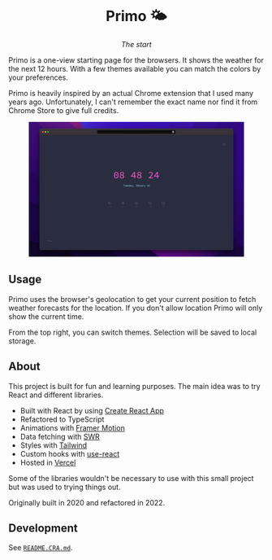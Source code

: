 <div align="center">
    <br/>
    <h1>Primo 🌤</h1>
    <i>The start</i>
    <br/>
</div>

Primo is a one-view starting page for the browsers. It shows the weather for the next 12 hours.
With a few themes available you can match the colors by your preferences.

Primo is heavily inspired by an actual Chrome extension that I used many years ago.
Unfortunately, I can't remember the exact name nor find it from Chrome Store to give
full credits.

<div align="center" style="margin:0 40px;">
    <img src="./docs/primo.jpg" alt="Example view of the app" />
</div>

## Usage

Primo uses the browser's geolocation to get your current position to fetch weather forecasts
for the location. If you don't allow location Primo will only show the current time.

From the top right, you can switch themes. Selection will be saved to local storage.

## About

This project is built for fun and learning purposes. The main idea was to try React and
different libraries.

 * Built with React by using [Create React App](https://github.com/facebook/create-react-app)
 * Refactored to TypeScript
 * Animations with [Framer Motion](https://github.com/framer/motion)
 * Data fetching with [SWR](https://github.com/vercel/swr)
 * Styles with [Tailwind](https://github.com/tailwindlabs/tailwindcss)
 * Custom hooks with [use-react](https://github.com/streamich/react-use)
 * Hosted in [Vercel](https://vercel.com)

Some of the libraries wouldn't be necessary to use with this small project but
was used to trying things out.

Originally built in 2020 and refactored in 2022.

## Development

See [`README.CRA.md`](./README.CRA.m).
